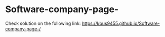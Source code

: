 # Software-company-page-
Check solution on the following link: 
https://kbus9455.github.io/Software-company-page-/
